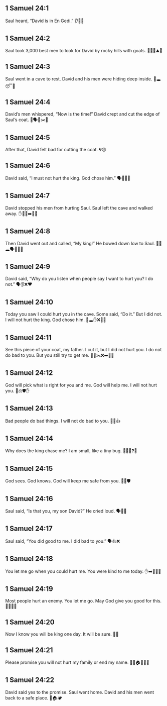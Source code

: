 ## 1 Samuel 24:1
Saul heard, “David is in En Gedi.” 👂📣📍
## 1 Samuel 24:2
Saul took 3,000 best men to look for David by rocky hills with goats. 👑👥🔎⛰️🐐
## 1 Samuel 24:3
Saul went in a cave to rest. David and his men were hiding deep inside. 🐑🕳️😴🤫
## 1 Samuel 24:4
David’s men whispered, “Now is the time!” David crept and cut the edge of Saul’s coat. 🤫🗣️👣✂️🧥
## 1 Samuel 24:5
After that, David felt bad for cutting the coat. 💔😞
## 1 Samuel 24:6
David said, “I must not hurt the king. God chose him.” 🗣️🚫👑🙏
## 1 Samuel 24:7
David stopped his men from hurting Saul. Saul left the cave and walked away. ✋🛑👥➡️🚶‍♂️
## 1 Samuel 24:8
Then David went out and called, “My king!” He bowed down low to Saul. 🚶‍♂️🕳️🗣️👑🧎‍♂️
## 1 Samuel 24:9
David said, “Why do you listen when people say I want to hurt you? I do not.” 🗣️👂❌❤️
## 1 Samuel 24:10
Today you saw I could hurt you in the cave. Some said, “Do it.” But I did not. I will not hurt the king. God chose him. 👀🕳️✋❌👑🙏
## 1 Samuel 24:11
See this piece of your coat, my father. I cut it, but I did not hurt you. I do not do bad to you. But you still try to get me. 👀🧥✂️❌➡️🏃‍♂️
## 1 Samuel 24:12
God will pick what is right for you and me. God will help me. I will not hurt you. 🙏⚖️🛡️✋
## 1 Samuel 24:13
Bad people do bad things. I will not do bad to you. 🚫😈👍
## 1 Samuel 24:14
Why does the king chase me? I am small, like a tiny bug. 👑🏃‍♂️❓🐞
## 1 Samuel 24:15
God sees. God knows. God will keep me safe from you. 🙏👀🛡️
## 1 Samuel 24:16
Saul said, “Is that you, my son David?” He cried loud. 🗣️👦😢
## 1 Samuel 24:17
Saul said, “You did good to me. I did bad to you.” 🗣️👍❌
## 1 Samuel 24:18
You let me go when you could hurt me. You were kind to me today. ✋➡️🏃‍♂️😊
## 1 Samuel 24:19
Most people hurt an enemy. You let me go. May God give you good for this. 🤝❌🙏✨
## 1 Samuel 24:20
Now I know you will be king one day. It will be sure. 👑✅
## 1 Samuel 24:21
Please promise you will not hurt my family or end my name. 🙏🤝🏠👨‍👩‍👧
## 1 Samuel 24:22
David said yes to the promise. Saul went home. David and his men went back to a safe place. 🤝🏠🏕️
